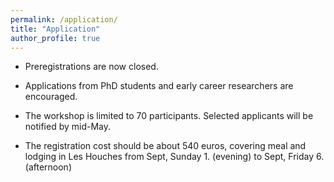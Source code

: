 ```yaml
---
permalink: /application/
title: "Application"
author_profile: true
---
```



- Preregistrations are now closed. 

- Applications from PhD students and early career researchers are encouraged.

- The workshop is limited to 70 participants. Selected applicants will be notified by mid-May.

- The registration cost should be about 540 euros, covering meal and lodging in Les Houches from Sept, Sunday 1. (evening) to Sept, Friday 6. (afternoon) 